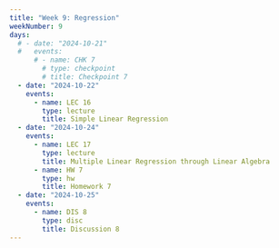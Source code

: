 ```yaml
---
title: "Week 9: Regression"
weekNumber: 9
days:
  # - date: "2024-10-21"
  #   events:
      # - name: CHK 7
        # type: checkpoint
        # title: Checkpoint 7
  - date: "2024-10-22"
    events:
      - name: LEC 16
        type: lecture
        title: Simple Linear Regression
  - date: "2024-10-24"
    events:
      - name: LEC 17
        type: lecture
        title: Multiple Linear Regression through Linear Algebra
      - name: HW 7
        type: hw
        title: Homework 7
  - date: "2024-10-25"
    events:
      - name: DIS 8
        type: disc
        title: Discussion 8
---
```

